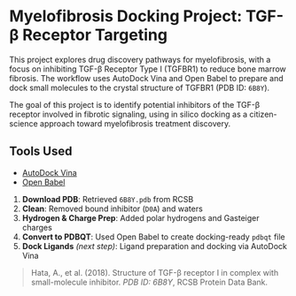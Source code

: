 # Myelofibrosis Docking Project: TGF-β Receptor Targeting

This project explores drug discovery pathways for myelofibrosis, with a focus on inhibiting TGF-β Receptor Type I (TGFBR1) to reduce bone marrow fibrosis. The workflow uses AutoDock Vina and Open Babel to prepare and dock small molecules to the crystal structure of TGFBR1 (PDB ID: `6B8Y`).

The goal of this project is to identify potential inhibitors of the TGF-β receptor involved in fibrotic signaling, using in silico docking as a citizen-science approach toward myelofibrosis treatment discovery.

## Tools Used
- [AutoDock Vina](http://vina.scripps.edu/)
- [Open Babel](https://openbabel.org/wiki/Main_Page)

1. **Download PDB**: Retrieved `6B8Y.pdb` from RCSB
2. **Clean**: Removed bound inhibitor (`D0A`) and waters
3. **Hydrogen & Charge Prep**: Added polar hydrogens and Gasteiger charges
4. **Convert to PDBQT**: Used Open Babel to create docking-ready `pdbqt` file
5. **Dock Ligands** *(next step)*: Ligand preparation and docking via AutoDock Vina

> Hata, A., et al. (2018). Structure of TGF-β receptor I in complex with small-molecule inhibitor. *PDB ID: 6B8Y*, RCSB Protein Data Bank.
